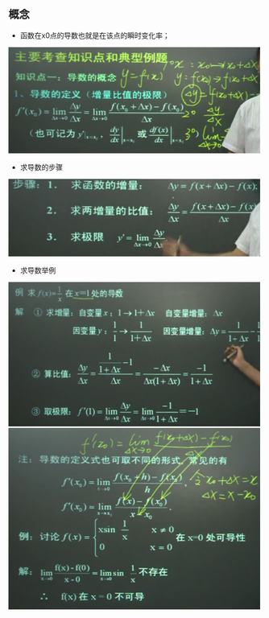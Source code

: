 ## 概念
* 函数在x0点的导数也就是在该点的瞬时变化率；

<img src="https://raw.githubusercontent.com/liangxifeng833/my_program/master/images/math/math-daoshu-1.png" width=500 />

* 求导数的步骤

<img src="https://raw.githubusercontent.com/liangxifeng833/my_program/master/images/math/math-daoshu-2.png" width=500 />

* 求导数举例

<img src="https://raw.githubusercontent.com/liangxifeng833/my_program/master/images/math/math-daoshu-3.png" width=500 />

<img src="https://raw.githubusercontent.com/liangxifeng833/my_program/master/images/math/math-daoshu-4.png" width=500 />
